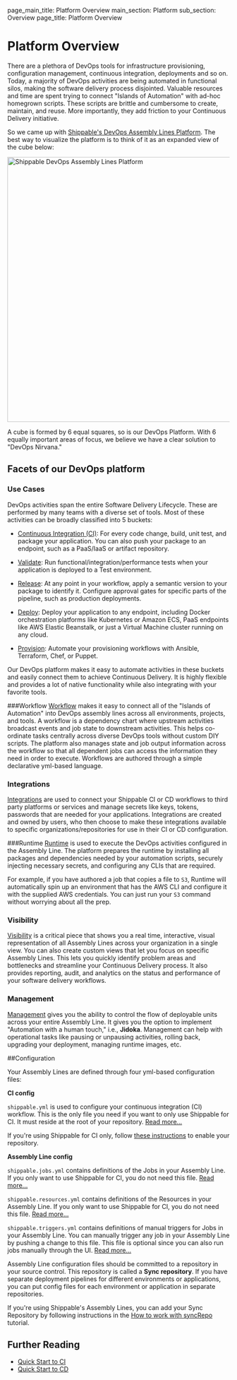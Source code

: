 page_main_title: Platform Overview
main_section: Platform
sub_section: Overview
page_title: Platform Overview

# Platform Overview
There are a plethora of DevOps tools for infrastructure provisioning, configuration management, continuous integration, deployments and so on. Today, a majority of DevOps activities are being automated in functional silos, making the software delivery process disjointed. Valuable resources and time are spent trying to connect "Islands of Automation" with ad-hoc homegrown scripts. These scripts are brittle and cumbersome to create, maintain, and reuse. More importantly, they add friction to your Continuous Delivery initiative.

So we came up with [Shippable's DevOps Assembly Lines Platform](https://www.shippable.com/devops-assembly-lines.html). The best way to visualize the platform is to think of it as an expanded view of the cube below:  

<img src="/images/platform/assembly-lines.jpg" alt="Shippable DevOps Assembly Lines Platform" style="width:600px;"/>

A cube is formed by 6 equal squares, so is our DevOps Platform.  With 6 equally important areas of focus, we believe we have a clear solution to "DevOps Nirvana."

## Facets of our DevOps platform

### Use Cases
DevOps activities span the entire Software Delivery Lifecycle. These are performed by many teams with a diverse set of tools. Most of these activities can be broadly classified into 5 buckets:

- [Continuous Integration (CI)](/ci/why-continuous-integration/): For every code change, build, unit test, and package your application. You can also push your package to an endpoint, such as a PaaS/IaaS or artifact repository.

- [Validate](/validate/devops-validate/): Run functional/integration/performance tests when your application is deployed to a Test environment.

- [Release](/release/devops-release-management/): At any point in your workflow, apply a semantic version to your package to identify it. Configure approval gates for specific parts of the pipeline, such as production deployments.

- [Deploy](/deploy/why-deploy/): Deploy your application to any endpoint, including Docker orchestration platforms like Kubernetes or Amazon ECS, PaaS endpoints like AWS Elastic Beanstalk, or just a Virtual Machine cluster running on any cloud.

- [Provision](/provision/why-infrastructure-provisioning/): Automate your provisioning workflows with Ansible, Terraform, Chef, or Puppet.

Our DevOps platform makes it easy to automate activities in these buckets and easily connect them to achieve Continuous Delivery. It is highly flexible and provides a lot of native functionality while also integrating with your favorite tools.

###Workflow
[Workflow](workflow/overview) makes it easy to connect all of the "Islands of Automation" into DevOps assembly lines across all environments, projects, and tools. A workflow is a dependency chart where upstream activities broadcast events and job state to downstream activities. This helps co-ordinate tasks centrally across diverse DevOps tools without custom DIY scripts. The platform also manages state and job output information across the workflow so that all dependent jobs can access the information they need in order to execute.  Workflows are authored through a simple declarative yml-based language.

### Integrations
[Integrations](/platform/integration/overview) are used to connect your Shippable CI or CD workflows to third party platforms or services and manage secrets like keys, tokens, passwords that are needed for your applications. Integrations are created and owned by users, who then choose to make these integrations available to specific organizations/repositories for use in their CI or CD configuration.  

###Runtime
[Runtime](/platform/runtime/overview/) is used to execute the DevOps activities configured in the Assembly Line. The platform prepares the runtime by installing all packages and dependencies needed by your automation scripts, securely injecting necessary secrets, and configuring any CLIs that are required.

For example, if you have authored a job that copies a file to `S3`, Runtime will automatically spin up an environment that has the AWS CLI and configure it with the supplied AWS credentials. You can just run your `S3` command without worrying about all the prep.  

### Visibility
[Visibility](/platform/visibility/overview) is a critical piece that shows you a real time, interactive, visual representation of all Assembly Lines across your organization in a single view. You can also create custom views that let you focus on specific Assembly Lines. This lets you quickly identify problem areas and bottlenecks and streamline your Continuous Delivery process. It also provides reporting, audit, and analytics on the status and performance of your software delivery workflows.

### Management
[Management](/platform/management/overview) gives you the ability to control the flow of deployable units across your entire Assembly Line. It gives you the option to implement "Automation with a human touch," i.e., **Jidoka**. Management can help with operational tasks like pausing or unpausing activities, rolling back, upgrading your deployment, managing runtime images, etc.

##Configuration

Your Assembly Lines are defined through four yml-based configuration files:

**CI config**

`shippable.yml` is used to configure your continuous integration (CI) workflow. This is the only file you need if you want to only use Shippable for CI. It must reside at the root of your repository. [Read more...](/platform/tutorial/workflow/shippable-yml/)

If you're using Shippable for CI only, follow [these instructions](/ci/enable-project/) to enable your repository.

**Assembly Line config**

`shippable.jobs.yml` contains definitions of the Jobs in your Assembly Line. If you only want to use Shippable for CI, you do not need this file. [Read more...](/platform/tutorial/workflow/shippable-jobs-yml/)

`shippable.resources.yml` contains definitions of the Resources in your Assembly Line. If you only want to use Shippable for CI, you do not need this file. [Read more...](/platform/tutorial/workflow/shippable-resources-yml/)

`shippable.triggers.yml` contains definitions of manual triggers for Jobs in your Assembly Line. You can manually trigger any job in your Assembly Line by pushing a change to this file. This file is optional since you can also run jobs manually through the UI. [Read more...](/platform/tutorial/workflow/shippable-triggers-yml/)

Assembly Line configuration files should be committed to a repository in your source control. This repository is called a **Sync repository**. If you have separate deployment pipelines for different environments or applications, you can put config files for each environment or application in separate repositories.

If you're using Shippable's Assembly Lines, you can add your Sync Repository by following instructions in the [How to work with syncRepo](/platform/tutorial/workflow/crud-syncrepo/#adding-a-syncrepo) tutorial.

## Further Reading
* [Quick Start to CI](/getting-started/ci-sample)
* [Quick Start to CD](/getting-started/cd-sample)
